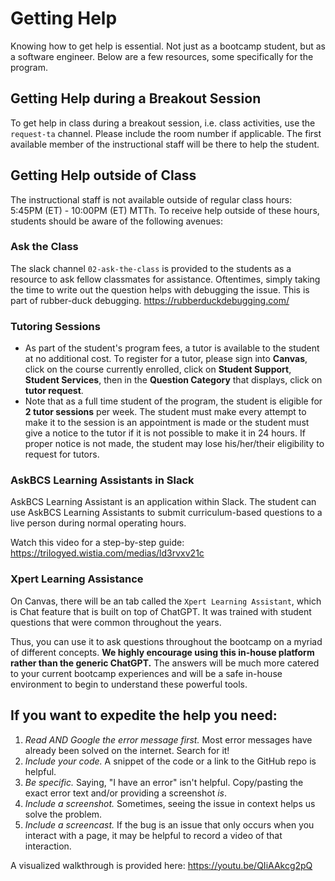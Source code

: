 # Getting Help

Knowing how to get help is essential. Not just as a bootcamp student, but as a software engineer. Below are a few resources, some specifically for the program.

## Getting Help during a Breakout Session

To get help in class during a breakout session, i.e. class activities, use the `request-ta` channel. Please include the room number if applicable. The first available member of the instructional staff will be there to help the student.

## Getting Help outside of Class

The instructional staff is not available outside of regular class hours: 5:45PM (ET) - 10:00PM (ET) MTTh. To receive help outside of these hours, students should be aware of the following avenues:

### Ask the Class

The slack channel `02-ask-the-class` is provided to the students as a resource to ask fellow classmates for assistance. Oftentimes, simply taking the time to write out the question helps with debugging the issue. This is part of rubber-duck debugging. https://rubberduckdebugging.com/

### Tutoring Sessions

- As part of the student's program fees, a tutor is available to the student at no additional cost. To register for a tutor, please sign into **Canvas**, click on the course currently enrolled, click on **Student Support**, **Student Services**, then in the **Question Category** that displays, click on **tutor request**.
- Note that as a full time student of the program, the student is eligible for **2 tutor sessions** per week. The student must make every attempt to make it to the session is an appointment is made or the student must give a notice to the tutor if it is not possible to make it in 24 hours. If proper notice is not made, the student may lose his/her/their eligibility to request for tutors.

### AskBCS Learning Assistants in Slack

AskBCS Learning Assistant is an application within Slack. The student can use AskBCS Learning Assistants to submit curriculum-based questions to a live person during normal operating hours.

Watch this video for a step-by-step guide: https://trilogyed.wistia.com/medias/ld3rvxv21c

### Xpert Learning Assistance

On Canvas, there will be an tab called the `Xpert Learning Assistant`, which is Chat feature that is built on top of ChatGPT. It was trained with student questions that were common throughout the years.

Thus, you can use it to ask questions throughout the bootcamp on a myriad of different concepts. **We highly encourage using this in-house platform rather than the generic ChatGPT.** The answers will be much more catered to your current bootcamp experiences and will be a safe in-house environment to begin to understand these powerful tools.

## If you want to expedite the help you need:

1. _Read AND Google the error message first._ Most error messages have already been solved on the internet. Search for it!
2. _Include your code._ A snippet of the code or a link to the GitHub repo is helpful.
3. _Be specific._ Saying, "I have an error" isn't helpful. Copy/pasting the exact error text and/or providing a screenshot _is_.
4. _Include a screenshot._ Sometimes, seeing the issue in context helps us solve the problem.
5. _Include a screencast._ If the bug is an issue that only occurs when you interact with a page, it may be helpful to record a video of that interaction.

A visualized walkthrough is provided here: https://youtu.be/QIiAAkcg2pQ

